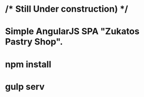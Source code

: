 # /* Still Under construction) */

# Simple AngularJS SPA "Zukatos Pastry Shop".
# npm install
# gulp serv
